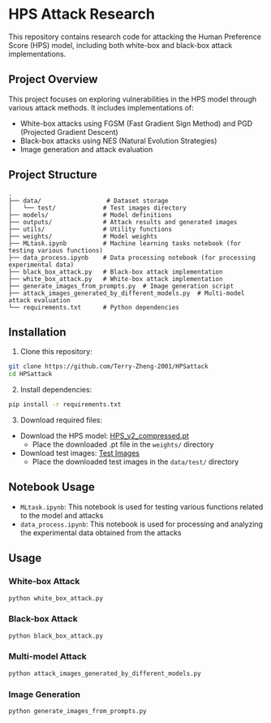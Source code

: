 # HPS Attack Research

This repository contains research code for attacking the Human Preference Score (HPS) model, including both white-box and black-box attack implementations.

## Project Overview

This project focuses on exploring vulnerabilities in the HPS model through various attack methods. It includes implementations of:
- White-box attacks using FGSM (Fast Gradient Sign Method) and PGD (Projected Gradient Descent)
- Black-box attacks using NES (Natural Evolution Strategies)
- Image generation and attack evaluation

## Project Structure

```
.
├── data/                  # Dataset storage
│   └── test/             # Test images directory
├── models/               # Model definitions
├── outputs/              # Attack results and generated images
├── utils/                # Utility functions
├── weights/              # Model weights
├── MLtask.ipynb          # Machine learning tasks notebook (for testing various functions)
├── data_process.ipynb    # Data processing notebook (for processing experimental data)
├── black_box_attack.py   # Black-box attack implementation
├── white_box_attack.py   # White-box attack implementation
├── generate_images_from_prompts.py  # Image generation script
├── attack_images_generated_by_different_models.py  # Multi-model attack evaluation
└── requirements.txt      # Python dependencies
```

## Installation

1. Clone this repository:
```bash
git clone https://github.com/Terry-Zheng-2001/HPSattack
cd HPSattack
```

2. Install dependencies:
```bash
pip install -r requirements.txt
```

3. Download required files:
- Download the HPS model: [HPS_v2_compressed.pt](https://huggingface.co/spaces/xswu/HPSv2/resolve/main/HPS_v2_compressed.pt)
  - Place the downloaded .pt file in the `weights/` directory
- Download test images: [Test Images](https://mycuhk-my.sharepoint.com/:u:/g/personal/1155172150_link_cuhk_edu_hk/EVnjOngvDO1MhIp7hVr8GXgBmxVDcSk7s9Xuu9srO4YLbA?e=8PqYud)
  - Place the downloaded test images in the `data/test/` directory

## Notebook Usage

- `MLtask.ipynb`: This notebook is used for testing various functions related to the model and attacks
- `data_process.ipynb`: This notebook is used for processing and analyzing the experimental data obtained from the attacks

## Usage
### White-box Attack
```python
python white_box_attack.py
```
### Black-box Attack
```python
python black_box_attack.py
```
### Multi-model Attack
```python
python attack_images_generated_by_different_models.py
```


### Image Generation
```python
python generate_images_from_prompts.py
```

